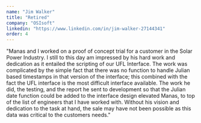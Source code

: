 ```yaml
---
name: "Jim Walker"
title: "Retired"
company: "OSIsoft"
linkedin: "https://www.linkedin.com/in/jim-walker-27144341"
order: 4
---
```


"Manas and I worked on a proof of concept trial for a customer in the Solar Power Industry. I still to this day am impressed by his hard work and dedication as it entailed the scripting of our UFL Interface. The work was complicated by the simple fact that there was no function to handle Julian based timestamps in that version of the interface; this combined with the fact the UFL interface is the most difficult interface available. The work he did, the testing, and the report he sent to development so that the Julian date function could be added to the interface design elevated Manas, to top of the list of engineers that I have worked with. Without his vision and dedication to the task at hand, the sale may have not been possible as this data was critical to the customers needs."
